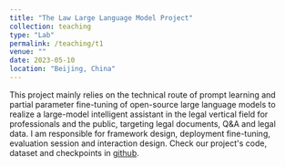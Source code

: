 ```yaml
---
title: "The Law Large Language Model Project"
collection: teaching
type: "Lab"
permalink: /teaching/t1
venue: ""
date: 2023-05-10
location: "Beijing, China"
---
```


This project mainly relies on the technical route of prompt learning and partial parameter fine-tuning of open-source large language models to realize a large-model intelligent assistant in the legal vertical field for professionals and the public, targeting legal documents, Q&A and legal data. I am responsible for framework design, deployment fine-tuning, evaluation session and interaction design. Check our project's code, dataset and checkpoints in [github](https://github.com/BUPT-LawLLM/LawLLM).
